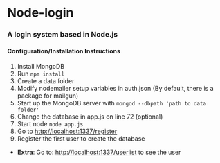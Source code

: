# Node-login
### A login system based in Node.js
#### Configuration/Installation Instructions
1. Install MongoDB
2. Run ```npm install```
3. Create a data folder
4. Modify nodemailer setup variables in auth.json (By default, there is a package for mailgun)
5. Start up the MongoDB server with ```mongod --dbpath 'path to data folder'```
6. Change the database in app.js on line 72 (optional)
7. Start node ``` node app.js ```
8. Go to <http://localhost:1337/register>
9. Register the first user to create the database
  * <b>Extra</b>: Go to: <http://localhost:1337/userlist> to see the user
